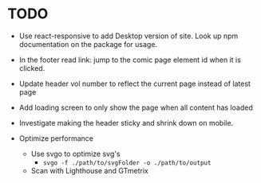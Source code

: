 # TODO

- Use  react-responsive to add Desktop version of site. Look up npm documentation on the package for usage.
    
- In the footer read link: jump to the comic page element id when it is clicked.
- Update header vol number to reflect the current page instead of latest page
- Add loading screen to only show the page when all content has loaded
- Investigate making the header sticky and shrink down on mobile.
- Optimize performance
    * Use svgo to optimize svg's
        - `svgo -f ./path/to/svgFolder -o ./path/to/output`
    * Scan with Lighthouse and GTmetrix